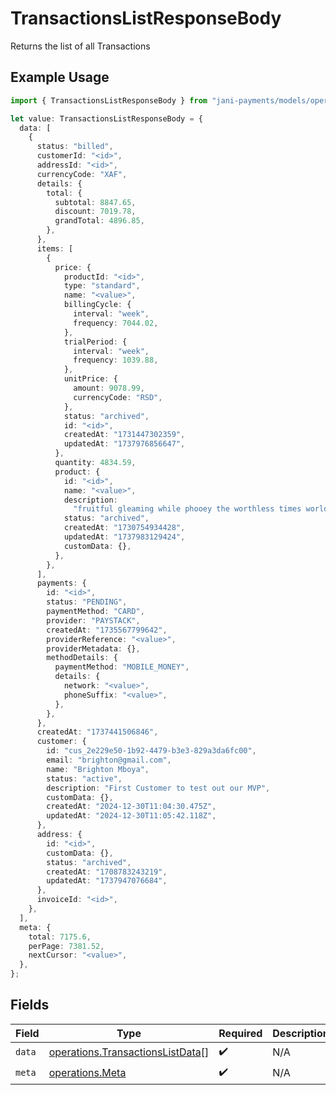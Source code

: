 # TransactionsListResponseBody

Returns the list of all Transactions

## Example Usage

```typescript
import { TransactionsListResponseBody } from "jani-payments/models/operations";

let value: TransactionsListResponseBody = {
  data: [
    {
      status: "billed",
      customerId: "<id>",
      addressId: "<id>",
      currencyCode: "XAF",
      details: {
        total: {
          subtotal: 8847.65,
          discount: 7019.78,
          grandTotal: 4896.85,
        },
      },
      items: [
        {
          price: {
            productId: "<id>",
            type: "standard",
            name: "<value>",
            billingCycle: {
              interval: "week",
              frequency: 7044.02,
            },
            trialPeriod: {
              interval: "week",
              frequency: 1039.88,
            },
            unitPrice: {
              amount: 9078.99,
              currencyCode: "RSD",
            },
            status: "archived",
            id: "<id>",
            createdAt: "1731447302359",
            updatedAt: "1737976856647",
          },
          quantity: 4834.59,
          product: {
            id: "<id>",
            name: "<value>",
            description:
              "fruitful gleaming while phooey the worthless times worldly hover nimble",
            status: "archived",
            createdAt: "1730754934428",
            updatedAt: "1737983129424",
            customData: {},
          },
        },
      ],
      payments: {
        id: "<id>",
        status: "PENDING",
        paymentMethod: "CARD",
        provider: "PAYSTACK",
        createdAt: "1735567799642",
        providerReference: "<value>",
        providerMetadata: {},
        methodDetails: {
          paymentMethod: "MOBILE_MONEY",
          details: {
            network: "<value>",
            phoneSuffix: "<value>",
          },
        },
      },
      createdAt: "1737441506846",
      customer: {
        id: "cus_2e229e50-1b92-4479-b3e3-829a3da6fc00",
        email: "brighton@gmail.com",
        name: "Brighton Mboya",
        status: "active",
        description: "First Customer to test out our MVP",
        customData: {},
        createdAt: "2024-12-30T11:04:30.475Z",
        updatedAt: "2024-12-30T11:05:42.118Z",
      },
      address: {
        id: "<id>",
        customData: {},
        status: "archived",
        createdAt: "1708783243219",
        updatedAt: "1737947076684",
      },
      invoiceId: "<id>",
    },
  ],
  meta: {
    total: 7175.6,
    perPage: 7381.52,
    nextCursor: "<value>",
  },
};
```

## Fields

| Field                                                                                | Type                                                                                 | Required                                                                             | Description                                                                          |
| ------------------------------------------------------------------------------------ | ------------------------------------------------------------------------------------ | ------------------------------------------------------------------------------------ | ------------------------------------------------------------------------------------ |
| `data`                                                                               | [operations.TransactionsListData](../../models/operations/transactionslistdata.md)[] | :heavy_check_mark:                                                                   | N/A                                                                                  |
| `meta`                                                                               | [operations.Meta](../../models/operations/meta.md)                                   | :heavy_check_mark:                                                                   | N/A                                                                                  |